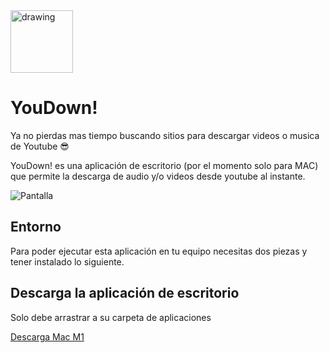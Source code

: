 <img src="https://firebasestorage.googleapis.com/v0/b/hsvchcl-you-down.appspot.com/o/favicon.png?alt=media&token=723df218-eb6b-4502-9701-782854178870" alt="drawing" width="100"/>

# YouDown!
Ya no pierdas mas tiempo buscando sitios para descargar videos o musica de Youtube 😎

YouDown! es una aplicación de escritorio (por el momento solo para MAC) que permite la descarga de audio y/o videos desde youtube al instante.


![Pantalla](https://firebasestorage.googleapis.com/v0/b/hsvchcl-you-down.appspot.com/o/other.gif?alt=media&token=24f38359-b4b2-4a14-b55b-0049ae2469b6)

## Entorno
Para poder ejecutar esta aplicación en tu equipo necesitas dos piezas y tener instalado lo siguiente. 


## Descarga la aplicación de escritorio
Solo debe arrastrar a su carpeta de aplicaciones

[Descarga Mac M1](https://firebasestorage.googleapis.com/v0/b/hsvchcl-you-down.appspot.com/o/YouDown-0.1.0-arm64.dmg?alt=media&token=7861de9a-5199-4ebb-ab0d-d75fca4ed5a9)


